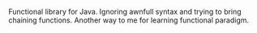 Functional library for Java.
Ignoring awnfull syntax and trying to bring chaining functions.
Another way to me for learning functional paradigm.
